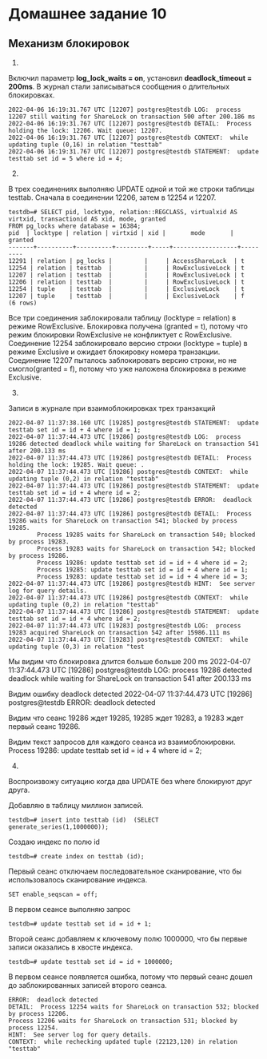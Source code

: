 # Домашнее задание 10
## Механизм блокировок

1.
Включил параметр **log_lock_waits = on**, установил **deadlock_timeout = 200ms**. В журнал стали записываться сообщения о длительных блокировках.

    2022-04-06 16:19:31.767 UTC [12207] postgres@testdb LOG:  process 12207 still waiting for ShareLock on transaction 500 after 200.186 ms
    2022-04-06 16:19:31.767 UTC [12207] postgres@testdb DETAIL:  Process holding the lock: 12206. Wait queue: 12207.
    2022-04-06 16:19:31.767 UTC [12207] postgres@testdb CONTEXT:  while updating tuple (0,16) in relation "testtab"
    2022-04-06 16:19:31.767 UTC [12207] postgres@testdb STATEMENT:  update testtab set id = 5 where id = 4;

2.
В трех соединениях выполняю UPDATE одной и той же строки таблицы testtab.
Сначала в соединении 12206, затем в 12254 и 12207.

    testdb=# SELECT pid, locktype, relation::REGCLASS, virtualxid AS virtxid, transactionid AS xid, mode, granted
    FROM pg_locks where database = 16384;
    pid  | locktype | relation | virtxid | xid |       mode       | granted 
    -------+----------+----------+---------+-----+------------------+---------
    12291 | relation | pg_locks |         |     | AccessShareLock  | t
    12254 | relation | testtab  |         |     | RowExclusiveLock | t
    12207 | relation | testtab  |         |     | RowExclusiveLock | t
    12206 | relation | testtab  |         |     | RowExclusiveLock | t
    12254 | tuple    | testtab  |         |     | ExclusiveLock    | t
    12207 | tuple    | testtab  |         |     | ExclusiveLock    | f
    (6 rows)

Все три соединения заблокировали таблицу (locktype = relation) в режиме RowExclusive. Блокировка получена (granted = t), потому что режим блокировки RowExclusive не конфликтует с RowExclusive.
Соединение 12254 заблокировало версию строки (locktype = tuple) в режиме Exclusive и ожидает блокировку номера транзакции.
Соединение 12207 пыталось заблокировать версию строки, но не смогло(granted = f), потому что уже наложена блокировка в режиме Exclusive. 

3.

Записи в журнале при взаимоблокировках трех транзакций

    2022-04-07 11:37:38.160 UTC [19285] postgres@testdb STATEMENT:  update testtab set id = id + 4 where id = 1;
    2022-04-07 11:37:44.473 UTC [19286] postgres@testdb LOG:  process 19286 detected deadlock while waiting for ShareLock on transaction 541 after 200.133 ms
    2022-04-07 11:37:44.473 UTC [19286] postgres@testdb DETAIL:  Process holding the lock: 19285. Wait queue: .
    2022-04-07 11:37:44.473 UTC [19286] postgres@testdb CONTEXT:  while updating tuple (0,2) in relation "testtab"
    2022-04-07 11:37:44.473 UTC [19286] postgres@testdb STATEMENT:  update testtab set id = id + 4 where id = 2;
    2022-04-07 11:37:44.473 UTC [19286] postgres@testdb ERROR:  deadlock detected
    2022-04-07 11:37:44.473 UTC [19286] postgres@testdb DETAIL:  Process 19286 waits for ShareLock on transaction 541; blocked by process 19285.
            Process 19285 waits for ShareLock on transaction 540; blocked by process 19283.
            Process 19283 waits for ShareLock on transaction 542; blocked by process 19286.
            Process 19286: update testtab set id = id + 4 where id = 2;
            Process 19285: update testtab set id = id + 4 where id = 1;
            Process 19283: update testtab set id = id + 4 where id = 3;
    2022-04-07 11:37:44.473 UTC [19286] postgres@testdb HINT:  See server log for query details.
    2022-04-07 11:37:44.473 UTC [19286] postgres@testdb CONTEXT:  while updating tuple (0,2) in relation "testtab"
    2022-04-07 11:37:44.473 UTC [19286] postgres@testdb STATEMENT:  update testtab set id = id + 4 where id = 2;
    2022-04-07 11:37:44.473 UTC [19283] postgres@testdb LOG:  process 19283 acquired ShareLock on transaction 542 after 15986.111 ms
    2022-04-07 11:37:44.473 UTC [19283] postgres@testdb CONTEXT:  while updating tuple (0,3) in relation "test

Мы видим что блокировка длится больше больше 200 ms
    2022-04-07 11:37:44.473 UTC [19286] postgres@testdb LOG:  process 19286 detected deadlock while waiting for ShareLock on transaction 541 after 200.133 ms

Видим ошибку deadlock detected
    2022-04-07 11:37:44.473 UTC [19286] postgres@testdb ERROR:  deadlock detected

Видим что сеанс 19286 ждет 19285, 19285 ждет 19283, а 19283 ждет первый сеанс 19286.

Видим текст запросов для каждого сеанса из взаимоблокировки.
    Process 19286: update testtab set id = id + 4 where id = 2;

4.

Воспроизвожу ситуацию когда два UPDATE без where блокируют друг друга.

Добавляю в таблицу миллион записей.

    testdb=# insert into testtab (id)  (SELECT generate_series(1,1000000));

Создаю индекс по полю id

    testdb=# create index on testtab (id);

Первый сеанс отключаем последовательное сканирование, что бы использовалось сканирование индекса.

    SET enable_seqscan = off;

В первом сеансе выполняю запрос

    testdb=# update testtab set id = id + 1;

Второй сеанс добавляем к ключевому полю 1000000, что бы первые записи оказались в хвосте индекса.

    testdb=# update testtab set id = id + 1000000;

В первом сеансе появляется ошибка, потому что первый сеанс дошел до заблокированных записей второго сеанса.

    ERROR:  deadlock detected
    DETAIL:  Process 12254 waits for ShareLock on transaction 532; blocked by process 12206.
    Process 12206 waits for ShareLock on transaction 531; blocked by process 12254.
    HINT:  See server log for query details.
    CONTEXT:  while rechecking updated tuple (22123,120) in relation "testtab"
